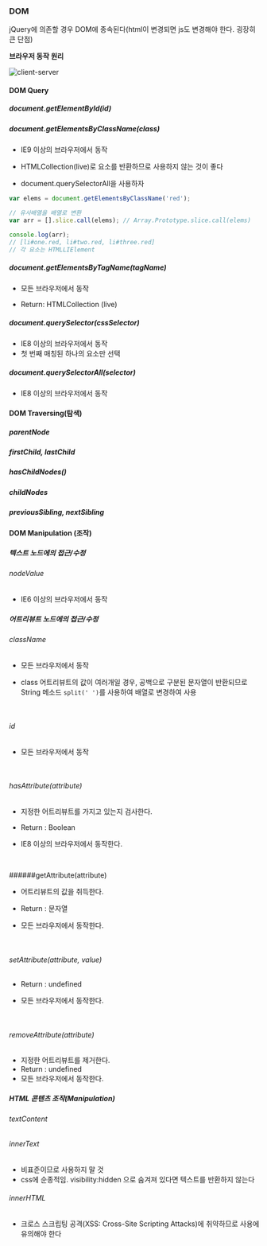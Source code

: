 ### DOM

jQuery에 의존할 경우 DOM에 종속된다(html이 변경되면 js도 변경해야 한다. 굉장히 큰 단점)

**브라우저 동작 원리**

![client-server](https://user-images.githubusercontent.com/7262465/36360234-514e7482-1565-11e8-8e07-ffded8f4422d.png)



#### DOM Query

##### document.getElementById(id)



##### document.getElementsByClassName(class)

- IE9 이상의 브라우저에서 동작

- HTMLCollection(live)로 요소를 반환하므로 사용하지 않는 것이 좋다
- document.querySelectorAll을 사용하자

```js
var elems = document.getElementsByClassName('red');

// 유사배열을 배열로 변환
var arr = [].slice.call(elems); // Array.Prototype.slice.call(elems)

console.log(arr);
// [li#one.red, li#two.red, li#three.red]
// 각 요소는 HTMLLIElement
```



##### document.getElementsByTagName(tagName)

- 모든 브라우저에서 동작

- Return: HTMLCollection (live)



##### document.querySelector(cssSelector)

- IE8 이상의 브라우저에서 동작
- 첫 번째 매칭된 하나의 요소만 선택



##### document.querySelectorAll(selector)

- IE8 이상의 브라우저에서 동작



#### DOM Traversing(탐색)

##### parentNode



##### firstChild, lastChild



##### hasChildNodes()



##### childNodes



##### previousSibling, nextSibling



#### DOM Manipulation (조작)

##### 텍스트 노드에의 접근/수정

###### nodeValue

- IE6 이상의 브라우저에서 동작



##### 어트리뷰트 노드에의 접근/수정

###### className

- 모든 브라우저에서 동작

- class 어트리뷰트의 값이 여러개일 경우, 공백으로 구분된 문자열이 반환되므로 String 메소드 `split(' ')`를 사용하여 배열로 변경하여 사용

  ​

###### id

- 모든 브라우저에서 동작

  ​

###### hasAttribute(attribute)

- 지정한 어트리뷰트를 가지고 있는지 검사한다.

- Return : Boolean

- IE8 이상의 브라우저에서 동작한다.

  ​

######getAttribute(attribute)

- 어트리뷰트의 값을 취득한다.

- Return : 문자열

- 모든 브라우저에서 동작한다.

  ​

###### setAttribute(attribute, value)

- Return : undefined

- 모든 브라우저에서 동작한다.

  ​

###### removeAttribute(attribute)

- 지정한 어트리뷰트를 제거한다.
- Return : undefined
- 모든 브라우저에서 동작한다.



##### HTML 콘텐츠 조작(Manipulation)

###### textContent



###### innerText

- 비표준이므로 사용하지 말 것
- css에 순종적임.  visibility:hidden 으로 숨겨져 있다면 텍스트를 반환하지 않는다



###### innerHTML

- 크로스 스크립팅 공격(XSS: Cross-Site Scripting Attacks)에 취약하므로 사용에 유의해야 한다

